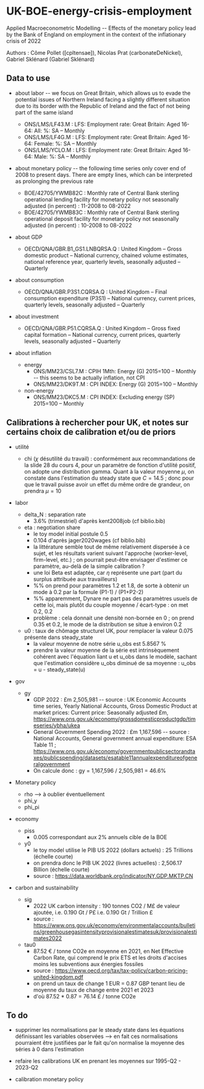 # UK-BOE-energy-crisis-employment
Applied Macroeconometric Modelling -- Effects of the monetary policy lead by the Bank of England on employment in the context of the inflationary crisis of 2022


Authors : Côme Pollet (\[cpltensae\]), Nicolas Prat (carbonateDeNickel), Gabriel Sklénard (Gabriel Sklénard)


## Data to use

- about labor -- we focus on Great Britain, which allows us to evade the potential issues of Northern Ireland facing a slightly different situation due to its border with the Republic of Ireland and the fact of not being part of the same island
    - ONS/LMS/LF43.M : LFS: Employment rate: Great Britain: Aged 16-64: All: %: SA – Monthly
    - ONS/LMS/LF4G.M : LFS: Employment rate: Great Britain: Aged 16-64: Female: %: SA – Monthly
    - ONS/LMS/YCLO.M : LFS: Employment rate: Great Britain: Aged 16-64: Male: %: SA – Monthly

- about monetary policy -- the following time series only cover end of 2008 to present days. There are empty lines, which can be interpreted as prolonging the previous rate
    - BOE/42705/YWMB82C : Monthly rate of Central Bank sterling operational lending facility for monetary policy not seasonally adjusted (in percent) : 11-2008 to 08-2022
    - BOE/42705/YWMB83C : Monthly rate of Central Bank sterling operational deposit facility for monetary policy not seasonally adjusted (in percent) : 10-2008 to 08-2022

- about GDP
    - OECD/QNA/GBR.B1_GS1.LNBQRSA.Q : United Kingdom – Gross domestic product – National currency, chained volume estimates, national reference year, quarterly levels, seasonally adjusted – Quarterly

- about consumption
    - OECD/QNA/GBR.P3S1.CQRSA.Q : United Kingdom – Final consumption expenditure (P3S1) – National currency, current prices, quarterly levels, seasonally adjusted – Quarterly

- about investment
    - OECD/QNA/GBR.P51.CQRSA.Q : United Kingdom – Gross fixed capital formation – National currency, current prices, quarterly levels, seasonally adjusted – Quarterly

- about inflation
    - energy
        - ONS/MM23/CSL7.M : CPIH 1Mth: Energy (G) 2015=100 – Monthly -- this seems to be actually inflation, not CPI
        - ONS/MM23/DK9T.M : CPI INDEX: Energy (G) 2015=100 – Monthly
    - non-energy
        - ONS/MM23/DKC5.M : CPI INDEX: Excluding energy (SP) 2015=100 – Monthly





## Calibrations à rechercher pour UK, et notes sur certains choix de calibration et/ou de priors
- utilité
    - chi ($\chi$ désutilité du travail) : conformément aux recommandations de la slide 28 du cours 4, pour un paramètre de fonction d'utilité positif, on adopte une distribution gamma. Quant à la valeur moyenne $\mu$, on constate dans l'estimation du steady state que $C = 14.5$ ; donc pour que le travail puisse avoir un effet du même ordre de grandeur, on prendra $\mu = 10$

- labor
    - delta_N : separation rate
        - 3.6% (trimestriel) d'après kent2008job (cf biblio.bib)
    - eta : negotiation share
        - le toy model initial postule 0.5
        - 0.104 d'après jager2020wages (cf biblio.bib)
        - la littérature semble tout de même relativement dispersée à ce sujet, et les résultats varient suivant l'approche (worker-level, firm-level, etc.) ; on pourrait peut-être envisager d'estimer ce paramètre, au-delà de la simple calibration ?
        - une loi Beta est adaptée, car $\eta$ représente une part (part du surplus attribuée aux travailleurs)
        - %% on prend pour paramètres 1.2 et 1.8, de sorte à obtenir un mode à 0.2 par la formule (P1-1) / (P1+P2-2)
        - %% apparemment, Dynare ne part pas des paramètres usuels de cette loi, mais plutôt du couple moyenne / écart-type : on met 0.2, 0.2
        - problème : cela donnait une densité non-bornée en 0 ; on prend 0.35 et 0.2, le mode de la distribution se situe à environ 0.2
    - u0 : taux de chômage structurel UK, pour remplacer la valeur 0.075 présente dans steady_state
        - la valeur moyenne de notre série u_obs est 5.8567 %
        - prendre la valeur moyenne de la série est intrinsèquement cohérent avec l'équation liant u et u_obs dans le modèle, sachant que l'estimation considère u_obs diminué de sa moyenne : u_obs = u - steady_state(u)

- gov
    - gy
        - GDP 2022 : £m 2,505,981 -- source : UK Economic Accounts time series, Yearly National Accounts, Gross Domestic Product at market prices: Current price: Seasonally adjusted £m, https://www.ons.gov.uk/economy/grossdomesticproductgdp/timeseries/ybha/ukea
        - General Government Spending 2022 : £m 1,167,596 -- source : National Accounts, General government annual expenditure: ESA Table 11 ; https://www.ons.gov.uk/economy/governmentpublicsectorandtaxes/publicspending/datasets/esatable11annualexpenditureofgeneralgovernment
        - On calcule donc : gy = 1,167,596 / 2,505,981 = 46.6%
    

- Monetary policy
    - rho --> à oublier éventuellement
    - phi_y
    - phi_pi

- economy
    - piss
        - 0.005 correspondant aux 2% annuels cible de la BOE
    - y0
        - le toy model utilise le PIB US 2022 (dollars actuels) : 25 Trillions (échelle courte)
        - on prendra donc le PIB UK 2022 (livres actuelles) : 2,506.17 Billion (échelle courte)
        - source : https://data.worldbank.org/indicator/NY.GDP.MKTP.CN

- carbon and sustainability
    - sig
        - 2022 UK carbon intensity : 190 tonnes CO2 / M£ de valeur ajoutée, i.e. 0.190 Gt / P£ i.e. 0.190 Gt / Trillion £
        - source : https://www.ons.gov.uk/economy/environmentalaccounts/bulletins/greenhousegasintensityprovisionalestimatesuk/provisionalestimates2022
    - tau0
        - 87.52 € / tonne CO2e en moyenne en 2021, en Net Effective Carbon Rate, qui comprend le prix ETS et les droits d'accises moins les subventions aux énergies fossiles
        - source : https://www.oecd.org/tax/tax-policy/carbon-pricing-united-kingdom.pdf
        - on prend un taux de change 1 EUR = 0.87 GBP tenant lieu de moyenne du taux de change entre 2021 et 2023
        - d'où 87.52 * 0.87 = 76.14 £ / tonne CO2e


## To do
- supprimer les normalisations par le steady state dans les équations définissant les variables observées
--> en fait ces normalisations pourraient être justifiées par le fait qu'on normalise la moyenne des séries à 0 dans l'estimation

- refaire les calibrations UK en prenant les moyennes sur 1995-Q2 - 2023-Q2

- calibration monetary policy